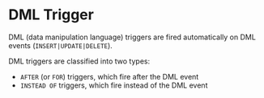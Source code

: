 # DML Trigger #

DML (data manipulation language) triggers are fired automatically on DML events (`INSERT|UPDATE|DELETE`).

DML triggers are classified into two types:

- `AFTER` (or `FOR`) triggers, which fire after the DML event
- `INSTEAD OF` triggers, which fire instead of the DML event
